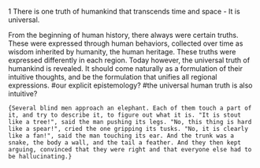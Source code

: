 1 There is one truth of humankind that transcends time and space - It is universal. 





From the beginning of human history, there always were certain truths. These were expressed through human behaviors, collected over time as wisdom inherited by humanity, the human heritage. These truths were expressed differently in each region. Today however, the universal truth of humankind is revealed. It should come naturally as a formulation of their intuitive thoughts, and be the formulation that unifies all regional expressions. #our explicit epistemology? #the universal human truth is also intuitive?

	{Several blind men approach an elephant. Each of them touch a part of it, and try to describe it, to figure out what it is. "It is stout like a tree!", said the man pushing its legs. "No, this thing is hard like a spear!", cried the one gripping its tusks. "No, it is clearly like a fan!", said the man touching its ear. And the trunk was a snake, the body a wall, and the tail a feather. And they then kept arguing, convinced that they were right and that everyone else had to be hallucinating.}